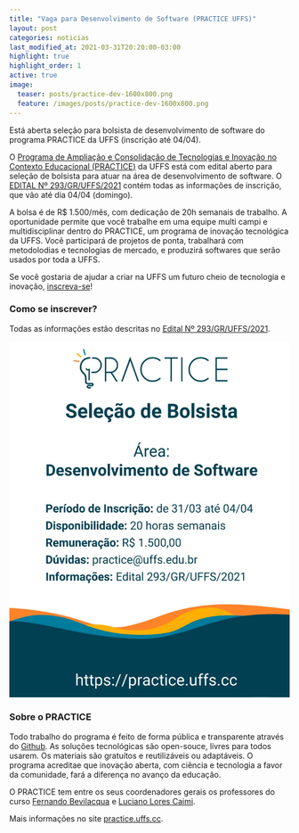 ```yaml
---
title: "Vaga para Desenvolvimento de Software (PRACTICE UFFS)"
layout: post
categories: noticias
last_modified_at: 2021-03-31T20:20:00-03:00
highlight: true
highlight_order: 1
active: true
image:
  teaser: posts/practice-dev-1600x800.png
  feature: /images/posts/practice-dev-1600x800.png
---
```


Está aberta seleção para bolsista de desenvolvimento de software do programa PRACTICE da UFFS (inscrição até 04/04).

O [Programa de Ampliação e Consolidação de Tecnologias e Inovação no Contexto Educacional (PRACTICE)](https://practice.uffs.cc) da UFFS está com edital aberto para seleção de bolsista para atuar na área de desenvolvimento de software. O [EDITAL Nº 293/GR/UFFS/2021](https://www.uffs.edu.br/atos-normativos/edital/gr/2021-0293) contém todas as informações de inscrição, que vão até dia 04/04 (domingo).

A bolsa é de R$ 1.500/mês, com dedicação de 20h semanais de trabalho. A oportunidade permite que você trabalhe em uma equipe multi campi e multidisciplinar dentro do PRACTICE, um programa de inovação tecnológica da UFFS. Você participará de projetos de ponta, trabalhará com metodolodias e tecnologias de mercado, e produzirá softwares que serão usados por toda a UFFS.

Se você gostaria de ajudar a criar na UFFS um futuro cheio de tecnologia e inovação, [inscreva-se](https://www.uffs.edu.br/atos-normativos/edital/gr/2021-0293)!

### Como se inscrever?

Todas as informações estão descritas no [Edital Nº 293/GR/UFFS/2021](https://www.uffs.edu.br/atos-normativos/edital/gr/2021-0293).

![Anúncio sobre o edital de seleção](/images/posts/practice-edital-dev.jpg)

### Sobre o PRACTICE

Todo trabalho do programa é feito de forma pública e transparente através do [Github](https://github.com/practice-uffs). As soluções tecnológicas são open-souce, livres para todos usarem. Os materiais são gratuítos e reutilizáveis ou adaptáveis. O programa acreditae que inovação aberta, com ciência e tecnologia a favor da comunidade, fará a diferença no avanço da educação.

O PRACTICE tem entre os seus coordenadores gerais os professores do curso [Fernando Bevilacqua](mailto:fernando.bevilacqua@uffs.edu.br) e [Luciano Lores Caimi](mailto:lcaimi@uffs.edu.br).

Mais informações no site [practice.uffs.cc](https://practice.uffs.cc).
